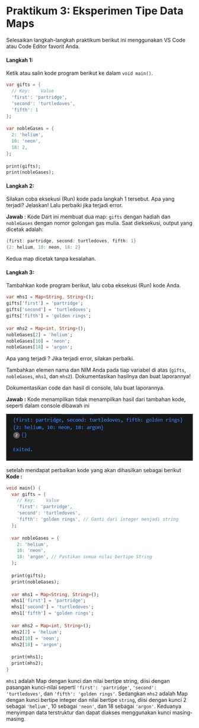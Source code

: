 # Praktikum 3: Eksperimen Tipe Data Maps
Selesaikan langkah-langkah praktikum berikut ini menggunakan VS Code atau Code Editor favorit Anda.

#### Langkah 1:
Ketik atau salin kode program berikut ke dalam ```void main()```.

```dart
var gifts = {
  // Key:    Value
  'first': 'partridge',
  'second': 'turtledoves',
  'fifth': 1
};

var nobleGases = {
  2: 'helium',
  10: 'neon',
  18: 2,
};

print(gifts);
print(nobleGases);
```
#### Langkah 2:
Silakan coba eksekusi (Run) kode pada langkah 1 tersebut. Apa yang terjadi? Jelaskan! Lalu perbaiki jika terjadi error.


**Jawab** : Kode Dart ini membuat dua map: ``gifts`` dengan hadiah dan ``nobleGases`` dengan nomor golongan gas mulia. Saat dieksekusi, output yang dicetak adalah:

```dart
{first: partridge, second: turtledoves, fifth: 1}
{2: helium, 10: neon, 18: 2}
```
Kedua map dicetak tanpa kesalahan.

#### Langkah 3:
Tambahkan kode program berikut, lalu coba eksekusi (Run) kode Anda.
```dart
var mhs1 = Map<String, String>();
gifts['first'] = 'partridge';
gifts['second'] = 'turtledoves';
gifts['fifth'] = 'golden rings';

var mhs2 = Map<int, String>();
nobleGases[2] = 'helium';
nobleGases[10] = 'neon';
nobleGases[18] = 'argon';
```
Apa yang terjadi ? Jika terjadi error, silakan perbaiki.

Tambahkan elemen nama dan NIM Anda pada tiap variabel di atas (``gifts``, ``nobleGases``, ``mhs1``, dan ``mhs2``). Dokumentasikan hasilnya dan buat laporannya!

Dokumentasikan code dan hasil di console, lalu buat laporannya.

**Jawab :** Kode menampilkan tidak menampilkan hasil dari tambahan kode, seperti dalam console dibawah ini

![Output 1](./images/image2.png)

setelah mendapat perbaikan kode yang akan dihasilkan sebagai berikut
**Kode :**
```dart
void main() {
  var gifts = {
    // Key:    Value
    'first': 'partridge',
    'second': 'turtledoves',
    'fifth': 'golden rings', // Ganti dari integer menjadi string
  };

  var nobleGases = {
    2: 'helium',
    10: 'neon',
    18: 'argon', // Pastikan semua nilai bertipe String
  };

  print(gifts);
  print(nobleGases);

  var mhs1 = Map<String, String>();
  mhs1['first'] = 'partridge';
  mhs1['second'] = 'turtledoves';
  mhs1['fifth'] = 'golden rings';

  var mhs2 = Map<int, String>();
  mhs2[2] = 'helium';
  mhs2[10] = 'neon';
  mhs2[18] = 'argon';

  print(mhs1);
  print(mhs2);
}
```
``mhs1`` adalah Map dengan kunci dan nilai bertipe string, diisi dengan pasangan kunci-nilai seperti ``'first': 'partridge'``, ``'second': 'turtledoves'``, dan ``'fifth': 'golden rings'``. Sedangkan ``mhs2`` adalah Map dengan kunci bertipe integer dan nilai bertipe ``string``, diisi dengan kunci 2 sebagai ``'helium'``, 10 sebagai ``'neon'``, dan 18 sebagai ``'argon'``. Keduanya menyimpan data terstruktur dan dapat diakses menggunakan kunci masing-masing.











